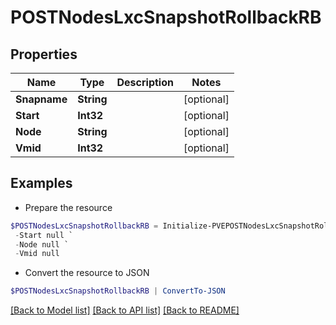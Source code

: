 # POSTNodesLxcSnapshotRollbackRB
## Properties

Name | Type | Description | Notes
------------ | ------------- | ------------- | -------------
**Snapname** | **String** |  | [optional] 
**Start** | **Int32** |  | [optional] 
**Node** | **String** |  | [optional] 
**Vmid** | **Int32** |  | [optional] 

## Examples

- Prepare the resource
```powershell
$POSTNodesLxcSnapshotRollbackRB = Initialize-PVEPOSTNodesLxcSnapshotRollbackRB  -Snapname null `
 -Start null `
 -Node null `
 -Vmid null
```

- Convert the resource to JSON
```powershell
$POSTNodesLxcSnapshotRollbackRB | ConvertTo-JSON
```

[[Back to Model list]](../README.md#documentation-for-models) [[Back to API list]](../README.md#documentation-for-api-endpoints) [[Back to README]](../README.md)

